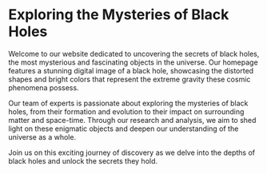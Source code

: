 <!--
Write me markdown content of website with wallpaper:

"A digital image of a black hole, with the distorted shapes and bright colors representing the extreme gravity."

The header of the page should not be copy of the text but rather a real content of the website which is using this wallpaper.
-->

<!--font:Montserrat-->

# Exploring the Mysteries of Black Holes

Welcome to our website dedicated to uncovering the secrets of black holes, the most mysterious and fascinating objects in the universe. Our homepage features a stunning digital image of a black hole, showcasing the distorted shapes and bright colors that represent the extreme gravity these cosmic phenomena possess.

Our team of experts is passionate about exploring the mysteries of black holes, from their formation and evolution to their impact on surrounding matter and space-time. Through our research and analysis, we aim to shed light on these enigmatic objects and deepen our understanding of the universe as a whole.

Join us on this exciting journey of discovery as we delve into the depths of black holes and unlock the secrets they hold.
